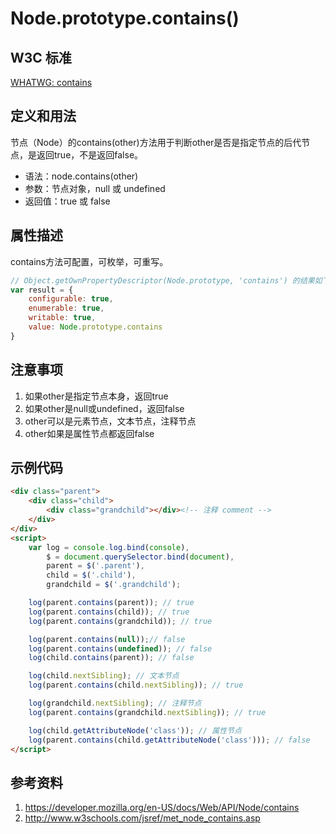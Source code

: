 # Node.prototype.contains()

## W3C 标准
[WHATWG: contains](https://dom.spec.whatwg.org/#dom-node-contains)

## 定义和用法
节点（Node）的contains(other)方法用于判断other是否是指定节点的后代节点，是返回true，不是返回false。

- 语法：node.contains(other)
- 参数：节点对象，null 或 undefined
- 返回值：true 或 false

## 属性描述
contains方法可配置，可枚举，可重写。
```javascript
// Object.getOwnPropertyDescriptor(Node.prototype, 'contains') 的结果如下：
var result = {
    configurable: true,
    enumerable: true,
    writable: true,
    value: Node.prototype.contains
}
```

## 注意事项
1. 如果other是指定节点本身，返回true
2. 如果other是null或undefined，返回false
3. other可以是元素节点，文本节点，注释节点
4. other如果是属性节点都返回false

## 示例代码
```html
<div class="parent">
    <div class="child">
        <div class="grandchild"></div><!-- 注释 comment -->
    </div>
</div>
<script>
    var log = console.log.bind(console),
        $ = document.querySelector.bind(document),
        parent = $('.parent'),
        child = $('.child'),
        grandchild = $('.grandchild');

    log(parent.contains(parent)); // true
    log(parent.contains(child)); // true
    log(parent.contains(grandchild)); // true

    log(parent.contains(null));// false
    log(parent.contains(undefined)); // false
    log(child.contains(parent)); // false

    log(child.nextSibling); // 文本节点
    log(parent.contains(child.nextSibling)); // true

    log(grandchild.nextSibling); // 注释节点
    log(parent.contains(grandchild.nextSibling)); // true

    log(child.getAttributeNode('class')); // 属性节点
    log(parent.contains(child.getAttributeNode('class'))); // false
</script>
```

## 参考资料
1. https://developer.mozilla.org/en-US/docs/Web/API/Node/contains
2. http://www.w3schools.com/jsref/met_node_contains.asp